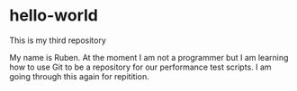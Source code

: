 # hello-world
This is my third repository

My name is Ruben. At the moment I am not a programmer but I am learning how to use Git to be a repository for our performance test scripts.
I am going through this again for repitition. 
